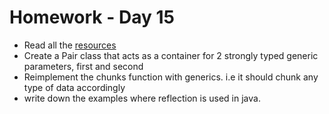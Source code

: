 # Homework - Day 15

* Read all the [resources](../resources/day15.md)
* Create a Pair class that acts as a container for 2 strongly typed generic parameters, first and second
* Reimplement the chunks function with generics. i.e it should chunk any type of data accordingly
* write down the examples where reflection is used in java.

